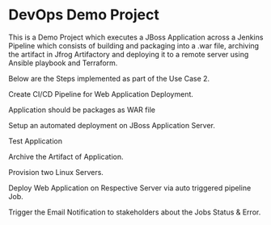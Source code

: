 # DevOps Demo Project

This is a Demo Project which executes a JBoss Application across a Jenkins Pipeline which consists of building and packaging into a .war file, archiving the artifact in Jfrog Artifactory and deploying it to a remote server using Ansible playbook and Terraform.

Below are the Steps implemented as part of the Use Case 2.

Create CI/CD Pipeline for Web Application Deployment.

Application should be packages as WAR file

Setup an automated deployment on JBoss Application Server.

Test Application 

Archive the Artifact of Application.

Provision two Linux Servers. 

Deploy Web Application on Respective Server via auto triggered pipeline Job. 

Trigger the Email Notification to stakeholders about the Jobs Status & Error. 
